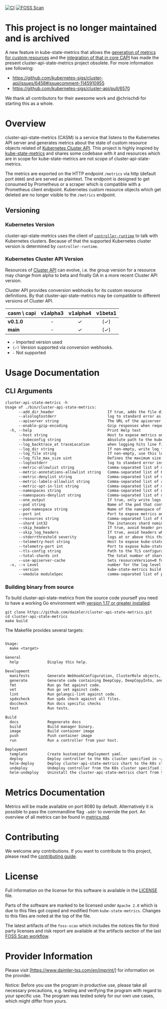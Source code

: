 <!-- SPDX-License-Identifier: MIT -->

[![CI](https://github.com/Daimler/cluster-api-state-metrics/actions/workflows/ci.yaml/badge.svg)](https://github.com/Daimler/cluster-api-state-metrics/actions/workflows/ci.yaml)
[![FOSS Scan](https://github.com/Daimler/cluster-api-state-metrics/actions/workflows/foss.yaml/badge.svg)](https://github.com/Daimler/cluster-api-state-metrics/actions/workflows/foss.yaml)

# This project is no longer maintained and is archived

A new feature in kube-state-metrics that allows the [generation of metrics for custom resources](https://github.com/kubernetes/kube-state-metrics/pull/1710) and the [integration of that in core CAPI](https://github.com/kubernetes-sigs/cluster-api/pull/7095) has made the present cluster-api-state-metrics project obsolete. For more information see following:
* https://github.com/kubernetes-sigs/cluster-api/issues/6458#issuecomment-1145910955
* https://github.com/kubernetes-sigs/cluster-api/pull/6570

We thank all contributors for their awesome work and @chrischdi for starting this as a whole.

# Overview

cluster-api-state-metrics (CASM) is a service that listens to the Kubernetes API server and generates metrics about the state of custom resource objects related of [Kubernetes Cluster API].
This project is highly inspired by [kube-state-metrics] and shares some codebase with it and resources which are in scope for kube-state-metrics are not scope of cluster-api-state-metrics.

The metrics are exported on the HTTP endpoint `/metrics` via http (default port `8080`) and are served as plaintext.
The endpoint is designed to get consumed by Prometheus or a scraper which is compatible with a Prometheus client endpoint.
Kubernetes custom resource objects which get deleted are no longer visible to the `/metrics` endpoint.

[Kubernetes Cluster API]: https://cluster-api.sigs.k8s.io/
[kube-state-metrics]: https://github.com/kubernetes/kube-state-metrics

## Versioning

### Kubernetes Version

cluster-api-state-metrics uses the client of [`controller-runtime`] to talk with Kubernetes
clusters.
Because of that the supported Kubernetes cluster version is determined by `controller-runtime`.

[`controller-runtime`]: https://github.com/kubernetes-sigs/controller-runtime

### Kubernetes Cluster API Version

Resources of [Cluster API] can evolve, i.e. the group version for a resource may
change from alpha to beta and finally GA in a more recent Cluster API version.

Cluster API provides conversion webhooks for its custom resource definitions.
By that cluster-api-state-metrics may be compatible to different versions of Cluster API.

| casm \ capi | **v1alpha3** | **v1alpha4** | **v1beta1** |
|-------------|:------------:|:------------:|:-----------:|
| **v0.1.0**  |      -       |      ✓       |     (✓)     |
| **main**    |      -       |      ✓       |     (✓)     |

- `✓` Imported version used
- `(✓)` Version supported via conversion webhooks.
- `-` Not supported

[Cluster API]: https://github.com/kubernetes-sigs/cluster-api

# Usage Documentation

## CLI Arguments

[embedmd]:# (./help.txt)
```txt
cluster-api-state-metrics -h
Usage of ./bin/cluster-api-state-metrics:
      --add_dir_header                        If true, adds the file directory to the header of the log messages
      --alsologtostderr                       log to standard error as well as files
      --apiserver string                      The URL of the apiserver to use as a master
      --enable-gzip-encoding                  Gzip responses when requested by clients via 'Accept-Encoding: gzip' header.
  -h, --help                                  Print Help text
      --host string                           Host to expose metrics on. (default "::")
      --kubeconfig string                     Absolute path to the kubeconfig file
      --log_backtrace_at traceLocation        when logging hits line file:N, emit a stack trace (default :0)
      --log_dir string                        If non-empty, write log files in this directory
      --log_file string                       If non-empty, use this log file
      --log_file_max_size uint                Defines the maximum size a log file can grow to. Unit is megabytes. If the value is 0, the maximum file size is unlimited. (default 1800)
      --logtostderr                           log to standard error instead of files (default true)
      --metric-allowlist string               Comma-separated list of metrics to be exposed. This list comprises of exact metric names and/or regex patterns. The allowlist and denylist are mutually exclusive.
      --metric-annotations-allowlist string   Comma-separated list of Kubernetes annotations keys that will be used in the resource' labels metric. By default the metric contains only name and namespace labels. To include additional annotations provide a list of resource names in their plural form and Kubernetes annotation keys you would like to allow for them (Example: '=namespaces=[kubernetes.io/team,...],pods=[kubernetes.io/team],...)'. A single '*' can be provided per resource instead to allow any annotations, but that has severe performance implications (Example: '=pods=[*]').
      --metric-denylist string                Comma-separated list of metrics not to be enabled. This list comprises of exact metric names and/or regex patterns. The allowlist and denylist are mutually exclusive.
      --metric-labels-allowlist string        Comma-separated list of additional Kubernetes label keys that will be used in the resource' labels metric. By default the metric contains only name and namespace labels. To include additional labels provide a list of resource names in their plural form and Kubernetes label keys you would like to allow for them (Example: '=namespaces=[k8s-label-1,k8s-label-n,...],pods=[app],...)'. A single '*' can be provided per resource instead to allow any labels, but that has severe performance implications (Example: '=pods=[*]').
      --metric-opt-in-list string             Comma-separated list of metrics which are opt-in and not enabled by default. This is in addition to the metric allow- and denylists
      --namespaces string                     Comma-separated list of namespaces to be enabled. Defaults to ""
      --namespaces-denylist string            Comma-separated list of namespaces not to be enabled. If namespaces and namespaces-denylist are both set, only namespaces that are excluded in namespaces-denylist will be used.
      --one_output                            If true, only write logs to their native severity level (vs also writing to each lower severity level)
      --pod string                            Name of the pod that contains the kube-state-metrics container. When set, it is expected that --pod and --pod-namespace are both set. Most likely this should be passed via the downward API. This is used for auto-detecting sharding. If set, this has preference over statically configured sharding. This is experimental, it may be removed without notice.
      --pod-namespace string                  Name of the namespace of the pod specified by --pod. When set, it is expected that --pod and --pod-namespace are both set. Most likely this should be passed via the downward API. This is used for auto-detecting sharding. If set, this has preference over statically configured sharding. This is experimental, it may be removed without notice.
      --port int                              Port to expose metrics on. (default 8080)
      --resources string                      Comma-separated list of Resources to be enabled. Defaults to "clusters,kubeadmcontrolplanes,machinedeployments,machines,machinesets"
      --shard int32                           The instances shard nominal (zero indexed) within the total number of shards. (default 0)
      --skip_headers                          If true, avoid header prefixes in the log messages
      --skip_log_headers                      If true, avoid headers when opening log files
      --stderrthreshold severity              logs at or above this threshold go to stderr (default 2)
      --telemetry-host string                 Host to expose kube-state-metrics self metrics on. (default "::")
      --telemetry-port int                    Port to expose kube-state-metrics self metrics on. (default 8081)
      --tls-config string                     Path to the TLS configuration file
      --total-shards int                      The total number of shards. Sharding is disabled when total shards is set to 1. (default 1)
      --use-apiserver-cache                   Sets resourceVersion=0 for ListWatch requests, using cached resources from the apiserver instead of an etcd quorum read.
  -v, --v Level                               number for the log level verbosity
      --version                               kube-state-metrics build version information
      --vmodule moduleSpec                    comma-separated list of pattern=N settings for file-filtered logging
```

### Building binary from source

To build cluster-api-state-metrics from the source code yourself you need to have a working Go environment with [version 1.17 or greater installed](https://golang.org/doc/install).

```shell
git clone https://github.com/daimler/cluster-api-state-metrics.git
cd cluster-api-state-metrics
make build
```

The Makefile provides several targets:

[embedmd]:# (./make-help.txt)
```txt

Usage:
  make <target>

General
  help             Display this help.

Development
  manifests        Generate WebhookConfiguration, ClusterRole objects, and role templates for the helm chart.
  generate         Generate code containing DeepCopy, DeepCopyInto, and DeepCopyObject method implementations.
  fmt              Run go fmt against code.
  vet              Run go vet against code.
  lint             Run golangci-lint against code.
  spdxcheck        Run spdx check against all files.
  doccheck         Run docs specific checks
  test             Run tests.

Build
  docs             Regenerate docs
  build            Build manager binary.
  image            Build container image
  push             Push container image
  run              Run a controller from your host.

Deployment
  template         Create kustomized deployment yaml.
  deploy           Deploy controller to the K8s cluster specified in ~/.kube/config.
  helm-deploy      Deploy cluster-api-state-metrics chart to the K8s cluster specified in ~/.kube/config.
  undeploy         Undeploy controller from the K8s cluster specified in ~/.kube/config.
  helm-undeploy    Uninstall the cluster-api-state-metrics chart from the K8s cluster specified in ~/.kube/config.
```

# Metrics Documentation

Metrics will be made available on port 8080 by default. Alternatively it is possible to pass the commandline flag `-addr` to override the port.
An overview of all metrics can be found in [metrics.md](docs/README.md).

# Contributing

We welcome any contributions.
If you want to contribute to this project, please read the [contributing guide](CONTRIBUTING.md).

# License

Full information on the license for this software is available in the [LICENSE](LICENSE) file.

Parts of the software are marked to be licensed under `Apache 2.0` which is due to this files got copied and modified from `kube-state-metrics`. Changes to this files are noted at the top of the file.

The latest artifacts of the `foss-scan` which includes the notices file for third party licenses and risk report are available at the artifacts section of the last [FOSS Scan workflow](https://github.com/Daimler/cluster-api-state-metrics/actions/workflows/foss.yaml?query=branch%3Amain).

# Provider Information

Please visit [https://www.daimler-tss.com/en/imprint/] for information on the provider.

Notice: Before you use the program in productive use, please take all necessary precautions, e.g. testing and verifying the program with regard to your specific use. The program was tested solely for our own use cases, which might differ from yours.

[https://www.daimler-tss.com/en/imprint/]: https://www.daimler-tss.com/en/imprint/
